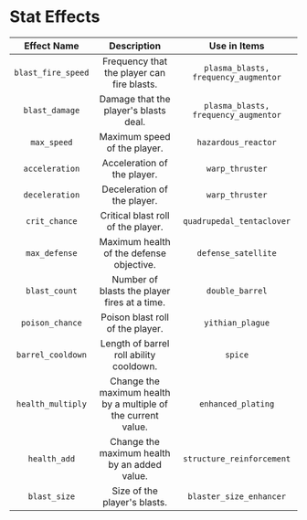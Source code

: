 # Stat Effects

|Effect Name|Description|Use in Items|
|:---:|:---:|:---:|
|`blast_fire_speed`|Frequency that the player can fire blasts.|`plasma_blasts, frequency_augmentor`|
|`blast_damage`|Damage that the player's blasts deal.|`plasma_blasts, frequency_augmentor`|
|`max_speed`|Maximum speed of the player.|`hazardous_reactor`|
|`acceleration`|Acceleration of the player.|`warp_thruster`|
|`deceleration`|Deceleration of the player.|`warp_thruster`|
|`crit_chance`|Critical blast roll of the player.|`quadrupedal_tentaclover`|
|`max_defense`|Maximum health of the defense objective.|`defense_satellite`|
|`blast_count`|Number of blasts the player fires at a time.|`double_barrel`|
|`poison_chance`|Poison blast roll of the player.|`yithian_plague`|
|`barrel_cooldown`|Length of barrel roll ability cooldown.|`spice`|
|`health_multiply`|Change the maximum health by a multiple of the current value.|`enhanced_plating`|
|`health_add`|Change the maximum health by an added value.|`structure_reinforcement`|
|`blast_size`|Size of the player's blasts.|`blaster_size_enhancer`|
